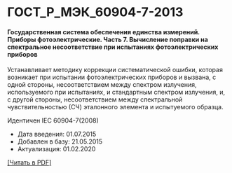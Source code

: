 # ГОСТ_Р_МЭК_60904-7-2013

#### Государственная система обеспечения единства измерений. Приборы фотоэлектрические. Часть 7. Вычисление поправки на спектральное несоответствие при испытаниях фотоэлектрических приборов

Устанавливает методику коррекции систематической ошибки, которая возникает при испытании фотоэлектрических приборов и вызвана, с одной стороны, несоответствием между спектром излучения, используемого при испытаниях, и стандартным спектром излучения, и, с другой стороны, несоответствием между спектральной чувствительностью (СЧ) эталонного элемента и испытуемого образца.

Идентичен IEC 60904-7(2008)

- Дата введения: 01.07.2015
- Добавлен в базу: 21.05.2015
- Актуализация: 01.02.2020

<a onclick="openFileCallback('https://standartgost.ru/g/ГОСТ_Р_МЭК_60904-7-2013.pdf', 'ГОСТ_Р_МЭК_60904-7-2013.pdf');" href="#">[Читать в PDF]</a>